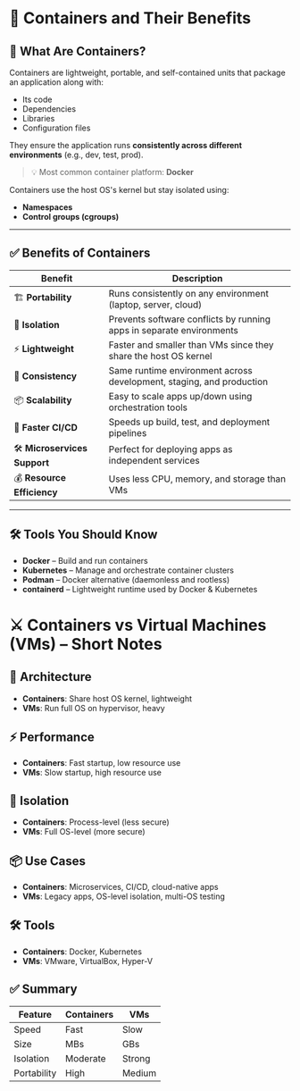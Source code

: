 # 🐳 Containers and Their Benefits

## 🚢 What Are Containers?

Containers are lightweight, portable, and self-contained units that package an application along with:
- Its code
- Dependencies
- Libraries
- Configuration files

They ensure the application runs **consistently across different environments** (e.g., dev, test, prod).

> 💡 Most common container platform: **Docker**

Containers use the host OS's kernel but stay isolated using:
- **Namespaces**
- **Control groups (cgroups)**

---

## ✅ Benefits of Containers

| Benefit | Description |
|--------|-------------|
| 🏗️ **Portability** | Runs consistently on any environment (laptop, server, cloud) |
| 🧱 **Isolation** | Prevents software conflicts by running apps in separate environments |
| ⚡ **Lightweight** | Faster and smaller than VMs since they share the host OS kernel |
| 🔄 **Consistency** | Same runtime environment across development, staging, and production |
| 📦 **Scalability** | Easy to scale apps up/down using orchestration tools |
| 🔁 **Faster CI/CD** | Speeds up build, test, and deployment pipelines |
| 🛠️ **Microservices Support** | Perfect for deploying apps as independent services |
| 💰 **Resource Efficiency** | Uses less CPU, memory, and storage than VMs |

---

## 🛠️ Tools You Should Know

- **Docker** – Build and run containers
- **Kubernetes** – Manage and orchestrate container clusters
- **Podman** – Docker alternative (daemonless and rootless)
- **containerd** – Lightweight runtime used by Docker & Kubernetes


# ⚔️ Containers vs Virtual Machines (VMs) – Short Notes

## 🔧 Architecture
- **Containers**: Share host OS kernel, lightweight
- **VMs**: Run full OS on hypervisor, heavy

## ⚡ Performance
- **Containers**: Fast startup, low resource use
- **VMs**: Slow startup, high resource use

## 🔐 Isolation
- **Containers**: Process-level (less secure)
- **VMs**: Full OS-level (more secure)

## 📦 Use Cases
- **Containers**: Microservices, CI/CD, cloud-native apps
- **VMs**: Legacy apps, OS-level isolation, multi-OS testing

## 🛠️ Tools
- **Containers**: Docker, Kubernetes
- **VMs**: VMware, VirtualBox, Hyper-V

## ✅ Summary
| Feature     | Containers | VMs         |
|-------------|------------|-------------|
| Speed       | Fast       | Slow        |
| Size        | MBs        | GBs         |
| Isolation   | Moderate   | Strong      |
| Portability | High       | Medium      |
